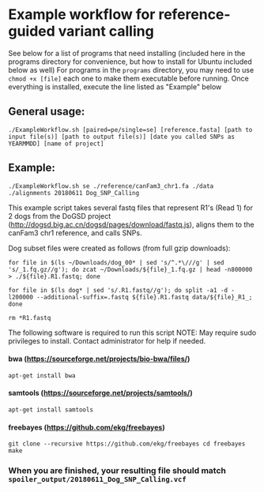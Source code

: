 # Example workflow for reference-guided variant calling 

See below for a list of programs that need installing (included here in the programs directory for convenience, but how to install for Ubuntu included below as well)
For programs in the `programs` directory, you may need to use `chmod +x [file]` each one to make them executable before running.
Once everything is installed, execute the line listed as "Example" below

## General usage: 
`./ExampleWorkflow.sh [paired=pe/single=se] [reference.fasta] [path to input file(s)] [path to output file(s)] [date you called SNPs as YEARMMDD] [name of project]`
## Example: 
`./ExampleWorkflow.sh se ./reference/canFam3_chr1.fa ./data ./alignments 20180611 Dog_SNP_Calling`

This example script takes several fastq files that represent R1's (Read 1) for 2 dogs from the DoGSD project (http://dogsd.big.ac.cn/dogsd/pages/download/fastq.js), aligns them to the canFam3 chr1 reference, and calls SNPs.

Dog subset files were created as follows (from full gzip downloads):

`for file in $(ls ~/Downloads/dog_00* | sed 's/^.*\///g' | sed 's/_1.fq.gz//g'); do zcat ~/Downloads/${file}_1.fq.gz | head -n800000 > ./${file}.R1.fastq; done`

`for file in $(ls dog* | sed 's/.R1.fastq//g'); do split -a1 -d -l200000 --additional-suffix=.fastq ${file}.R1.fastq data/${file}_R1_; done`

`rm *R1.fastq`

The following software is required to run this script 
NOTE: May require sudo privileges to install. Contact administrator for help if needed.
#### bwa (https://sourceforge.net/projects/bio-bwa/files/)
`apt-get install bwa`
#### samtools (https://sourceforge.net/projects/samtools/)
`apt-get install samtools`
#### freebayes (https://github.com/ekg/freebayes)
`git clone --recursive https://github.com/ekg/freebayes
cd freebayes
make`



### When you are finished, your resulting file should match `spoiler_output/20180611_Dog_SNP_Calling.vcf`

